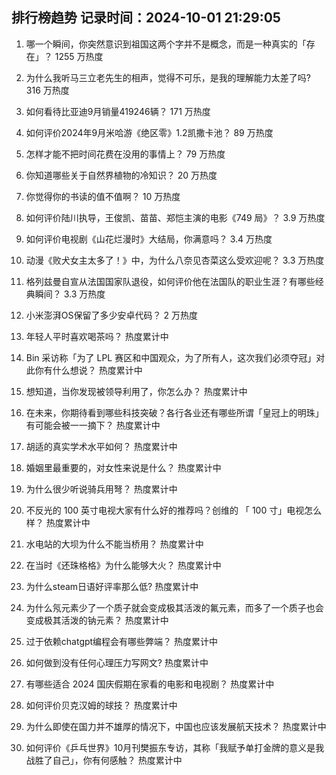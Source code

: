 
## 排行榜趋势 记录时间：2024-10-01 21:29:05
  
  1. 哪一个瞬间，你突然意识到祖国这两个字并不是概念，而是一种真实的「存在」？ 1255 万热度
    
  2. 为什么我听马三立老先生的相声，觉得不可乐，是我的理解能力太差了吗? 316 万热度
    
  3. 如何看待比亚迪9月销量419246辆？ 171 万热度
    
  4. 如何评价2024年9月米哈游《绝区零》1.2凯撒卡池？ 89 万热度
    
  5. 怎样才能不把时间花费在没用的事情上？ 79 万热度
    
  6. 你知道哪些关于自然界植物的冷知识？ 20 万热度
    
  7. 你觉得你的书读的值不值啊？ 10 万热度
    
  8. 如何评价陆川执导，王俊凯、苗苗、郑恺主演的电影《749 局》？ 3.9 万热度
    
  9. 如何评价电视剧《山花烂漫时》大结局，你满意吗？ 3.4 万热度
    
  10. 动漫《败犬女主太多了！》中，为什么八奈见杏菜这么受欢迎呢？ 3.3 万热度
    
  11. 格列兹曼自宣从法国国家队退役，如何评价他在法国队的职业生涯？有哪些经典瞬间？ 3.3 万热度
    
  12. 小米澎湃OS保留了多少安卓代码？ 2 万热度
    
  13. 年轻人平时喜欢喝茶吗？ 热度累计中
    
  14. Bin 采访称「为了 LPL 赛区和中国观众，为了所有人，这次我们必须夺冠」对此你有什么想说？ 热度累计中
    
  15. 想知道，当你发现被领导利用了，你怎么办？ 热度累计中
    
  16. 在未来，你期待看到哪些科技突破？各行各业还有哪些所谓「皇冠上的明珠」有可能会被一一摘下？ 热度累计中
    
  17. 胡适的真实学术水平如何？ 热度累计中
    
  18. 婚姻里最重要的，对女性来说是什么？ 热度累计中
    
  19. 为什么很少听说骑兵用弩？ 热度累计中
    
  20. 不反光的 100 英寸电视大家有什么好的推荐吗？创维的 「 100 寸」电视怎么样？ 热度累计中
    
  21. 水电站的大坝为什么不能当桥用？ 热度累计中
    
  22. 在当时《还珠格格》为什么能够大火？ 热度累计中
    
  23. 为什么steam日语好评率那么低? 热度累计中
    
  24. 为什么氖元素少了一个质子就会变成极其活泼的氟元素，而多了一个质子也会变成极其活泼的钠元素？ 热度累计中
    
  25. 过于依赖chatgpt编程会有哪些弊端？ 热度累计中
    
  26. 如何做到没有任何心理压力写网文? 热度累计中
    
  27. 有哪些适合 2024 国庆假期在家看的电影和电视剧？ 热度累计中
    
  28. 如何评价贝克汉姆的球技？ 热度累计中
    
  29. 为什么即使在国力并不雄厚的情况下，中国也应该发展航天技术？ 热度累计中
    
  30. 如何评价《乒乓世界》10月刊樊振东专访，其称「我赋予单打金牌的意义是我战胜了自己」，你有何感触？ 热度累计中
    